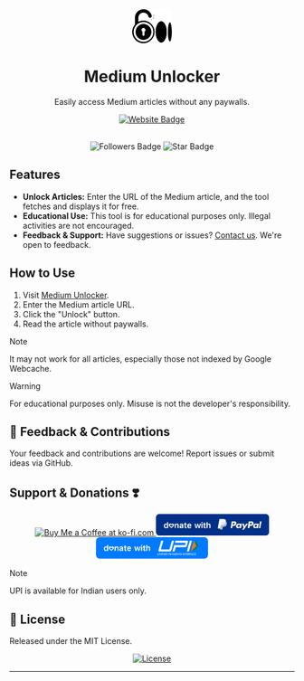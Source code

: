 <div align='center'>
<img src="assets/medium_unlock_logo.svg" style="height: 60px;" alt="Medium Unlocker Logo">

# Medium Unlocker
Easily access Medium articles without any paywalls.

<a href="https://medium-unlocker.inulute.com/">
    <img src="https://img.shields.io/badge/Visit-Here-brightgreen?style=for-the-badge" alt="Website Badge">
   </a>
   <br><br>

<a> <img src="https://img.shields.io/github/followers/inulute.svg?style=social&label=Follow&maxAge=2592000" alt="Followers Badge"> <img src="https://img.shields.io/github/stars/inulute/medium-unlocker.svg" alt="Star Badge">
</a>

</div>





## Features

- **Unlock Articles:** Enter the URL of the Medium article, and the tool fetches and displays it for free.
- **Educational Use:** This tool is for educational purposes only. Illegal activities are not encouraged.
- **Feedback & Support:** Have suggestions or issues? [Contact us](https://socials.inulute.com). We're open to feedback.

## How to Use

1. Visit [Medium Unlocker](https://medium-unlocker.inulute.com).
2. Enter the Medium article URL.
3. Click the "Unlock" button.
4. Read the article without paywalls.

> [!NOTE]
> It may not work for all articles, especially those not indexed by Google Webcache.

> [!WARNING]
> For educational purposes only. Misuse is not the developer's responsibility.

## 📢 Feedback & Contributions

Your feedback and contributions are welcome! Report issues or submit ideas via GitHub.

## Support & Donations ❣️

<div align="center">
  <a href="https://ko-fi.com/inulute">
    <img height='41' src='https://az743702.vo.msecnd.net/cdn/kofi3.png?v=0' alt='Buy Me a Coffee at ko-fi.com'>
  </a>
  <a href="https://paypal.me/inulute">
    <img src="./assets/payment/paypal.svg" alt="PayPal" height="38">
  </a>
  <a href="https://upi.inulute.com/">
    <img src="./assets/payment/upi.svg" alt="UPI Pay" height="38">
  </a>
</div>

> [!NOTE]
> UPI is available for Indian users only.

## 📝 License

Released under the MIT License.

<div align="center">
  <a href="https://github.com/inulute/ai-gate/blob/main/LICENSE">
    <img src="https://img.shields.io/github/license/inulute/ai-gate?style=for-the-badge" alt="License">
  </a>
</div>

---